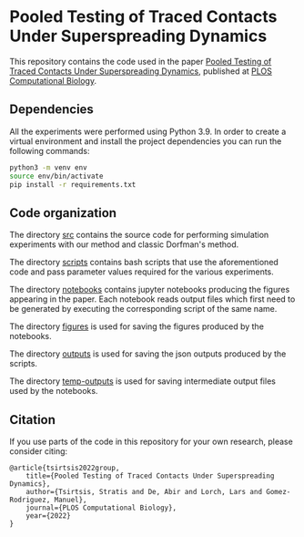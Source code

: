 # Pooled Testing of Traced Contacts Under Superspreading Dynamics

This repository contains the code used in the paper [Pooled Testing of Traced Contacts Under Superspreading Dynamics](https://journals.plos.org/ploscompbiol/article?id=10.1371/journal.pcbi.1010008), published at [PLOS Computational Biology](https://journals.plos.org/ploscompbiol/).

## Dependencies

All the experiments were performed using Python 3.9. In order to create a virtual environment and install the project dependencies you can run the following commands:

```bash
python3 -m venv env
source env/bin/activate
pip install -r requirements.txt
```

## Code organization

The directory [src](src/) contains the source code for performing simulation experiments with our method and classic Dorfman's method.

The directory [scripts](scripts/) contains bash scripts that use the aforementioned code and pass parameter values required for the various experiments.

The directory [notebooks](notebooks/) contains jupyter notebooks producing the figures appearing in the paper. Each notebook reads output files which first need to be generated by executing the corresponding script of the same name.

The directory [figures](figures/) is used for saving the figures produced by the notebooks.

The directory [outputs](outputs/) is used for saving the json outputs produced by the scripts.

The directory [temp-outputs](temp-outputs/) is used for saving intermediate output files used by the notebooks.

## Citation

If you use parts of the code in this repository for your own research, please consider citing:

    @article{tsirtsis2022group,
        title={Pooled Testing of Traced Contacts Under Superspreading Dynamics},
        author={Tsirtsis, Stratis and De, Abir and Lorch, Lars and Gomez-Rodriguez, Manuel},
        journal={PLOS Computational Biology},
        year={2022}
    }
